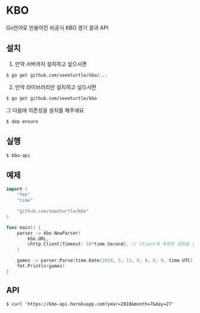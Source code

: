 # KBO

Go언어로 만들어진 비공식 KBO 경기 결과 API

## 설치

1. 만약 서버까지 설치하고 싶으시면
```
$ go get github.com/seeeturtle/kbo/...
```

2. 만약 라이브러리만 설치하고 싶으시면
```
$ go get github.com/seeeturtle/kbo
```

그 다음에 의존성을 설치를 해주세요
```
$ dep ensure
```

## 실행

```
$ kbo-api
```

## 예제

```go
import (
    "fmt"
    "time"

    "github.com/seeeturtle/kbo"
)

func main() {
    parser := kbo.NewParser(
        kbo.URL,
        &http.Client{Timeout: 10*time.Second}, // client에 특정한 설정을 걸 수 있습니다.
    )

    games := parser.Parse(time.Date(2018, 5, 11, 0, 0, 0, 0, time.UTC))
    fmt.Println(games)
}
```

## API

```
$ curl 'https://kbo-api.herokuapp.com?year=2018&month=7&day=27'
```
